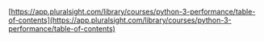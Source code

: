 [https://app.pluralsight.com/library/courses/python-3-performance/table-of-contents](https://app.pluralsight.com/library/courses/python-3-performance/table-of-contents)
